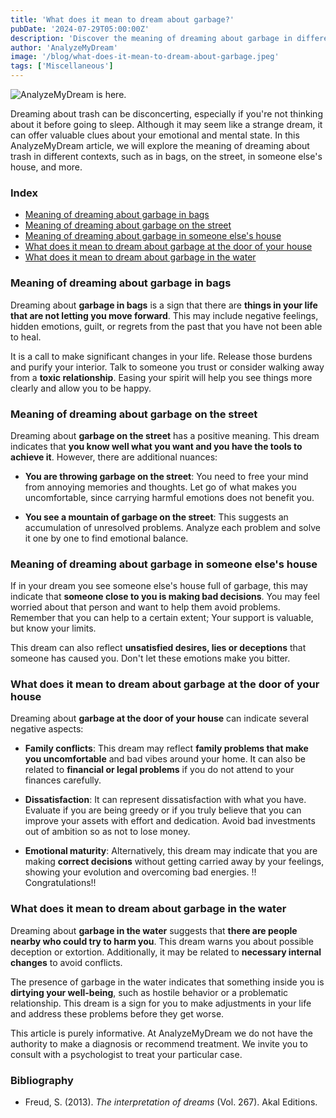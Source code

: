 ```yaml
---
title: 'What does it mean to dream about garbage?'
pubDate: '2024-07-29T05:00:00Z'
description: 'Discover the meaning of dreaming about garbage in different contexts and what your subconscious might be trying to communicate to you.'
author: 'AnalyzeMyDream'
image: '/blog/what-does-it-mean-to-dream-about-garbage.jpeg'
tags: ['Miscellaneous']
---
```


![AnalyzeMyDream is here.](/blog/what-does-it-mean-to-dream-about-garbage.jpeg)



Dreaming about trash can be disconcerting, especially if you're not thinking about it before going to sleep. Although it may seem like a strange dream, it can offer valuable clues about your emotional and mental state. In this AnalyzeMyDream article, we will explore the meaning of dreaming about trash in different contexts, such as in bags, on the street, in someone else's house, and more.


### Index

- [Meaning of dreaming about garbage in bags](#meaning-of-dreaming-about-garbage-in-bags)
- [Meaning of dreaming about garbage on the street](#meaning-of-dreaming-about-garbage-on-the-street)
- [Meaning of dreaming about garbage in someone else's house](#meaning-of-dreaming-about-garbage-in-a-other-people's-house)
- [What does it mean to dream about garbage at the door of your house](#what-does-it-mean-to-dream-about-garbage-at-the-door-of-your-house)
- [What does it mean to dream about garbage in the water](#what-does-it-mean-to-dream-about-garbage-in-the-water)

### Meaning of dreaming about garbage in bags

Dreaming about **garbage in bags** is a sign that there are **things in your life that are not letting you move forward**. This may include negative feelings, hidden emotions, guilt, or regrets from the past that you have not been able to heal. 

It is a call to make significant changes in your life. Release those burdens and purify your interior. Talk to someone you trust or consider walking away from a **toxic relationship**. Easing your spirit will help you see things more clearly and allow you to be happy.

### Meaning of dreaming about garbage on the street

Dreaming about **garbage on the street** has a positive meaning. This dream indicates that **you know well what you want and you have the tools to achieve it**. However, there are additional nuances:

- **You are throwing garbage on the street**: You need to free your mind from annoying memories and thoughts. Let go of what makes you uncomfortable, since carrying harmful emotions does not benefit you.

- **You see a mountain of garbage on the street**: This suggests an accumulation of unresolved problems. Analyze each problem and solve it one by one to find emotional balance.

### Meaning of dreaming about garbage in someone else's house

If in your dream you see someone else's house full of garbage, this may indicate that **someone close to you is making bad decisions**. You may feel worried about that person and want to help them avoid problems. Remember that you can help to a certain extent; Your support is valuable, but know your limits.

This dream can also reflect **unsatisfied desires, lies or deceptions** that someone has caused you. Don't let these emotions make you bitter. 

### What does it mean to dream about garbage at the door of your house

Dreaming about **garbage at the door of your house** can indicate several negative aspects:

- **Family conflicts**: This dream may reflect **family problems that make you uncomfortable** and bad vibes around your home. It can also be related to **financial or legal problems** if you do not attend to your finances carefully. 

- **Dissatisfaction**: It can represent dissatisfaction with what you have. Evaluate if you are being greedy or if you truly believe that you can improve your assets with effort and dedication. Avoid bad investments out of ambition so as not to lose money.

- **Emotional maturity**: Alternatively, this dream may indicate that you are making **correct decisions** without getting carried away by your feelings, showing your evolution and overcoming bad energies. !! Congratulations!!

### What does it mean to dream about garbage in the water

Dreaming about **garbage in the water** suggests that **there are people nearby who could try to harm you**. This dream warns you about possible deception or extortion. Additionally, it may be related to **necessary internal changes** to avoid conflicts.

The presence of garbage in the water indicates that something inside you is **dirtying your well-being**, such as hostile behavior or a problematic relationship. This dream is a sign for you to make adjustments in your life and address these problems before they get worse.

This article is purely informative. At AnalyzeMyDream we do not have the authority to make a diagnosis or recommend treatment. We invite you to consult with a psychologist to treat your particular case.


### Bibliography

- Freud, S. (2013). *The interpretation of dreams* (Vol. 267). Akal Editions.